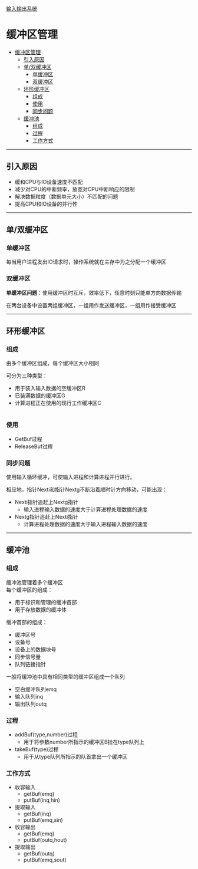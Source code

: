 [输入输出系统](../操作系统原理.md)
# 缓冲区管理
<!-- TOC -->

- [缓冲区管理](#缓冲区管理)
  - [引入原因](#引入原因)
  - [单/双缓冲区](#单双缓冲区)
    - [单缓冲区](#单缓冲区)
    - [双缓冲区](#双缓冲区)
  - [环形缓冲区](#环形缓冲区)
    - [组成](#组成)
    - [使用](#使用)
    - [同步问题](#同步问题)
  - [缓冲池](#缓冲池)
    - [组成](#组成-1)
    - [过程](#过程)
    - [工作方式](#工作方式)

<!-- /TOC -->
---
## 引入原因
* 缓和CPU与IO设备速度不匹配
* 减少对CPU的中断频率，放宽对CPU中断响应的限制
* 解决数据粒度（数据单元大小）不匹配的问题
* 提高CPU和IO设备的并行性

---
## 单/双缓冲区
### 单缓冲区
每当用户进程发出IO请求时，操作系统就在主存中为之分配一个缓冲区

### 双缓冲区
**单缓冲区问题**：使用缓冲区时互斥，效率低下，任意时刻只能单方向数据传输

在两台设备中设置两组缓冲区，一组用作发送缓冲区，一组用作接受缓冲区

---
## 环形缓冲区
### 组成
由多个缓冲区组成，每个缓冲区大小相同

可分为三种类型：
* 用于装入输入数据的空缓冲区R
* 已装满数据的缓冲区G
* 计算进程正在使用的现行工作缓冲区C

![]()

### 使用
* GetBuf过程
* ReleaseBuf过程

### 同步问题
使用输入循环缓冲，可使输入进程和计算进程并行进行。

相应地，指针Nexti和指针Nextg不断沿着顺时针方向移动，可能出现：
* Nexti指针追赶上Nextg指针
    * 输入进程输入数据的速度大于计算进程处理数据的速度
* Nextg指针追赶上Nexti指针
    * 计算进程处理数据的速度大于输入进程输入数据的速度

---
## 缓冲池
### 组成
缓冲池管理着多个缓冲区  
每个缓冲区的组成：
* 用于标识和管理的缓冲首部
* 用于存放数据的缓冲体

缓冲首部的组成：
* 缓冲区号
* 设备号
* 设备上的数据块号
* 同步信号量
* 队列链接指针

一般将缓冲池中具有相同类型的缓冲区组成一个队列
* 空白缓冲队列emq
* 输入队列inq
* 输出队列outq

### 过程
* addBuf(type,number)过程
    * 用于将参数number所指示的缓冲区B挂在type队列上
* takeBuf(type)过程
    * 用于从type队列所指示的队首拿出一个缓冲区

### 工作方式
* 收容输入
    * getBuf(emq)
    * putBuf(inq,hin)
* 提取输入
    * getBuf(inq)
    * putBuf(emq,sin)
* 收容输出
    * getBuf(emq)
    * putBuf(outq,hout)
* 提取输出
    * getBuf(outq)
    * putBuf(emq,sout)

![]()